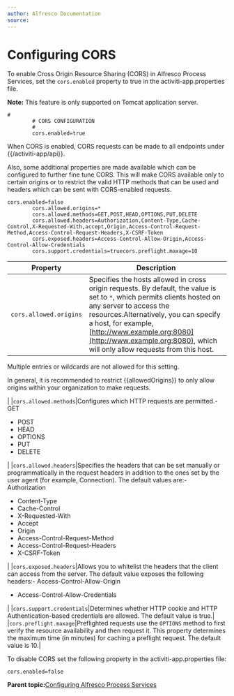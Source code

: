```yaml
---
author: Alfresco Documentation
source: 
---
```


# Configuring CORS

To enable Cross Origin Resource Sharing \(CORS\) in Alfresco Process Services, set the `cors.enabled` property to true in the activiti-app.properties file.

**Note:** This feature is only supported on Tomcat application server.

```
#
        # CORS CONFIGURATION
        #
        cors.enabled=true
```

When CORS is enabled, CORS requests can be made to all endpoints under \{\{/activiti-app/api\}\}.

Also, some additional properties are made available which can be configured to further fine tune CORS. This will make CORS available only to certain origins or to restrict the valid HTTP methods that can be used and headers which can be sent with CORS-enabled requests.

```
cors.enabled=false
        cors.allowed.origins=*
        cors.allowed.methods=GET,POST,HEAD,OPTIONS,PUT,DELETE
        cors.allowed.headers=Authorization,Content-Type,Cache-Control,X-Requested-With,accept,Origin,Access-Control-Request-Method,Access-Control-Request-Headers,X-CSRF-Token
        cors.exposed.headers=Access-Control-Allow-Origin,Access-Control-Allow-Credentials
        cors.support.credentials=truecors.preflight.maxage=10
```

|Property|Description|
|--------|-----------|
|`cors.allowed.origins`|Specifies the hosts allowed in cross origin requests. By default, the value is set to `*`, which permits clients hosted on any server to access the resources.Alternatively, you can specify a host, for example, [http://www.example.org:8080](http://www.example.org:8080), which will only allow requests from this host.

Multiple entries or wildcards are not allowed for this setting.

In general, it is recommended to restrict \{\{allowedOrigins\}\} to only allow origins within your organization to make requests.

|
|`cors.allowed.methods`|Configures which HTTP requests are permitted.-   GET
-   POST
-   HEAD
-   OPTIONS
-   PUT
-   DELETE

|
|`cors.allowed.headers`|Specifies the headers that can be set manually or programmatically in the request headers in addition to the ones set by the user agent \(for example, Connection\). The default values are:-   Authorization
-   Content-Type
-   Cache-Control
-   X-Requested-With
-   Accept
-   Origin
-   Access-Control-Request-Method
-   Access-Control-Request-Headers
-   X-CSRF-Token

|
|`cors.exposed.headers`|Allows you to whitelist the headers that the client can access from the server. The default value exposes the following headers:-   Access-Control-Allow-Origin
-   Access-Control-Allow-Credentials

|
|`cors.support.credentials`|Determines whether HTTP cookie and HTTP Authentication-based credentials are allowed. The default value is true.|
|`cors.preflight.maxage`|Preflighted requests use the `OPTIONS` method to first verify the resource availability and then request it. This property determines the maximum time \(in minutes\) for caching a preflight request. The default value is 10.|

To disable CORS set the following property in the activiti-app.properties file:

```
cors.enabled=false
```

**Parent topic:**[Configuring Alfresco Process Services](../topics/administration_application_config.md)

